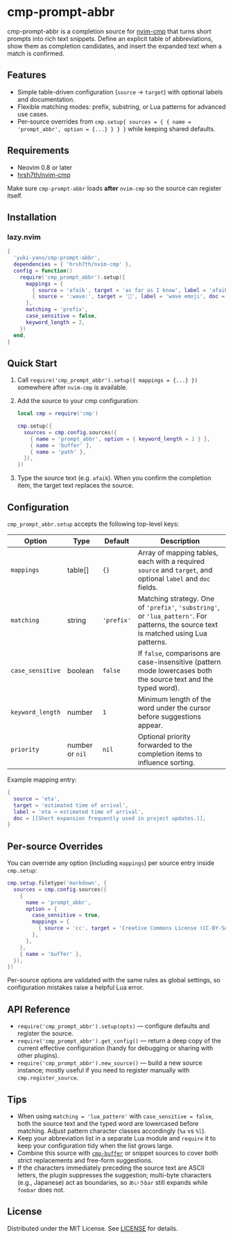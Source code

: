 # cmp-prompt-abbr

cmp-prompt-abbr is a completion source for [nvim-cmp](https://github.com/hrsh7th/nvim-cmp) that turns short prompts into rich text snippets. Define an explicit table of abbreviations, show them as completion candidates, and insert the expanded text when a match is confirmed.

## Features

- Simple table-driven configuration (`source` → `target`) with optional labels and documentation.
- Flexible matching modes: prefix, substring, or Lua patterns for advanced use cases.
- Per-source overrides from `cmp.setup{ sources = { { name = 'prompt_abbr', option = {...} } } }` while keeping shared defaults.

## Requirements

- Neovim 0.8 or later
- [hrsh7th/nvim-cmp](https://github.com/hrsh7th/nvim-cmp)

Make sure `cmp-prompt-abbr` loads **after** `nvim-cmp` so the source can register itself.

## Installation

### lazy.nvim

```lua
{
  'yuki-yano/cmp-prompt-abbr',
  dependencies = { 'hrsh7th/nvim-cmp' },
  config = function()
    require('cmp_prompt_abbr').setup({
      mappings = {
        { source = 'afaik', target = 'as far as I know', label = 'afaik → as far as I know' },
        { source = ':wave:', target = '👋', label = 'wave emoji', doc = 'Add a friendly greeting.' },
      },
      matching = 'prefix',
      case_sensitive = false,
      keyword_length = 2,
    })
  end,
}
```

## Quick Start

1. Call `require('cmp_prompt_abbr').setup({ mappings = {...} })` somewhere after `nvim-cmp` is available.
2. Add the source to your cmp configuration:

   ```lua
   local cmp = require('cmp')

   cmp.setup({
     sources = cmp.config.sources({
       { name = 'prompt_abbr', option = { keyword_length = 1 } },
       { name = 'buffer' },
       { name = 'path' },
     }),
   })
   ```

3. Type the source text (e.g. `afaik`). When you confirm the completion item, the target text replaces the source.

## Configuration

`cmp_prompt_abbr.setup` accepts the following top-level keys:

| Option | Type | Default | Description |
| --- | --- | --- | --- |
| `mappings` | table[] | `{}` | Array of mapping tables, each with a required `source` and `target`, and optional `label` and `doc` fields. |
| `matching` | string | `'prefix'` | Matching strategy. One of `'prefix'`, `'substring'`, or `'lua_pattern'`. For patterns, the source text is matched using Lua patterns. |
| `case_sensitive` | boolean | `false` | If `false`, comparisons are case-insensitive (pattern mode lowercases both the source text and the typed word). |
| `keyword_length` | number | `1` | Minimum length of the word under the cursor before suggestions appear. |
| `priority` | number or `nil` | `nil` | Optional priority forwarded to the completion items to influence sorting. |

Example mapping entry:

```lua
{
  source = 'eta',
  target = 'estimated time of arrival',
  label = 'eta → estimated time of arrival',
  doc = [[Short expansion frequently used in project updates.]],
}
```

## Per-source Overrides

You can override any option (including `mappings`) per source entry inside `cmp.setup`:

```lua
cmp.setup.filetype('markdown', {
  sources = cmp.config.sources({
    {
      name = 'prompt_abbr',
      option = {
        case_sensitive = true,
        mappings = {
          { source = 'cc', target = 'Creative Commons License (CC-BY-SA 4.0)' },
        },
      },
    },
    { name = 'buffer' },
  }),
})
```

Per-source options are validated with the same rules as global settings, so configuration mistakes raise a helpful Lua error.

## API Reference

- `require('cmp_prompt_abbr').setup(opts)` — configure defaults and register the source.
- `require('cmp_prompt_abbr').get_config()` — return a deep copy of the current effective configuration (handy for debugging or sharing with other plugins).
- `require('cmp_prompt_abbr').new_source()` — build a new source instance; mostly useful if you need to register manually with `cmp.register_source`.

## Tips

- When using `matching = 'lua_pattern'` with `case_sensitive = false`, both the source text and the typed word are lowercased before matching. Adjust pattern character classes accordingly (`%a` vs `%l`).
- Keep your abbreviation list in a separate Lua module and `require` it to keep your configuration tidy when the list grows large.
- Combine this source with [`cmp-buffer`](https://github.com/hrsh7th/cmp-buffer) or snippet sources to cover both strict replacements and free-form suggestions.
- If the characters immediately preceding the source text are ASCII letters, the plugin suppresses the suggestion; multi-byte characters (e.g., Japanese) act as boundaries, so `あいうbar` still expands while `foobar` does not.

## License

Distributed under the MIT License. See [LICENSE](LICENSE) for details.
